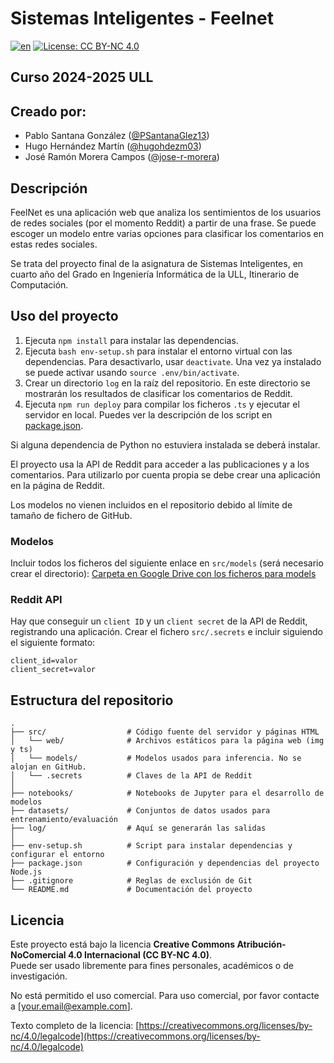 # Sistemas Inteligentes - Feelnet
[![en](https://img.shields.io/badge/lang-en-red.svg)](https://github.com/PSantanaGlez13/SI-FeelNet-Web/blob/main/README.md)
[![License: CC BY-NC 4.0](https://img.shields.io/badge/License-CC%20BY--NC%204.0-lightgrey.svg)](https://creativecommons.org/licenses/by-nc/4.0/)

## Curso 2024-2025 ULL
## Creado por:
- Pablo Santana González ([@PSantanaGlez13](https://github.com/PSantanaGlez13))
- Hugo Hernández Martín ([@hugohdezm03](https://github.com/hugohdezm03))
- José Ramón Morera Campos ([@jose-r-morera](https://github.com/jose-r-morera))
## Descripción
FeelNet es una aplicación web que analiza los sentimientos de los usuarios de redes sociales (por el momento Reddit) a partir de una frase. Se puede escoger un modelo entre varias opciones para clasificar los comentarios en estas redes sociales.

Se trata del proyecto final de la asignatura de Sistemas Inteligentes, en cuarto año del Grado en Ingeniería Informática de la ULL, Itinerario de Computación.

## Uso del proyecto
1. Ejecuta `npm install` para instalar las dependencias.
2. Ejecuta `bash env-setup.sh` para instalar el entorno virtual con las dependencias. Para desactivarlo, usar `deactivate`. Una vez ya instalado se puede activar usando `source .env/bin/activate`.
3. Crear un directorio `log` en la raíz del repositorio. En este directorio se mostrarán los resultados de clasificar los comentarios de Reddit.
3. Ejecuta `npm run deploy` para compilar los ficheros `.ts` y ejecutar el servidor en local. Puedes ver la descripción de los script en [package.json](package.json).

Si alguna dependencia de Python no estuviera instalada se deberá instalar.

El proyecto usa la API de Reddit para acceder a las publicaciones y a los comentarios. Para utilizarlo por cuenta propia se debe crear una aplicación en la página de Reddit.

Los modelos no vienen incluidos en el repositorio debido al límite de tamaño de fichero de GitHub.

### Modelos
Incluir todos los ficheros del siguiente enlace en `src/models` (será necesario crear el directorio):
[Carpeta en Google Drive con los ficheros para models](https://drive.google.com/drive/folders/15Itf7iR5G4QY2l2gt71rx6vnedesO8Aq?usp=sharing)

### Reddit API
Hay que conseguir un `client ID` y un `client secret` de la API de Reddit, registrando una aplicación. Crear el fichero `src/.secrets` e incluir siguiendo el siguiente formato:
```
client_id=valor
client_secret=valor
```

## Estructura del repositorio
```text
.
├── src/                  # Código fuente del servidor y páginas HTML   
│   └── web/              # Archivos estáticos para la página web (img y ts)
│   └── models/           # Modelos usados para inferencia. No se alojan en GitHub.
│   └── .secrets          # Claves de la API de Reddit
│
├── notebooks/            # Notebooks de Jupyter para el desarrollo de modelos
├── datasets/             # Conjuntos de datos usados para entrenamiento/evaluación
├── log/                  # Aquí se generarán las salidas
│
├── env-setup.sh          # Script para instalar dependencias y configurar el entorno
├── package.json          # Configuración y dependencias del proyecto Node.js
├── .gitignore            # Reglas de exclusión de Git
└── README.md             # Documentación del proyecto
```

## Licencia

Este proyecto está bajo la licencia **Creative Commons Atribución-NoComercial 4.0 Internacional (CC BY-NC 4.0)**.  
Puede ser usado libremente para fines personales, académicos o de investigación.  

No está permitido el uso comercial. Para uso comercial, por favor contacte a [your.email@example.com].

Texto completo de la licencia: [https://creativecommons.org/licenses/by-nc/4.0/legalcode](https://creativecommons.org/licenses/by-nc/4.0/legalcode)
